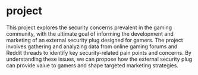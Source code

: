# project

This project explores the security concerns prevalent in the gaming community, with the ultimate goal of informing the development and marketing of an external security plug designed for gamers. The project involves gathering and analyzing data from online gaming forums and Reddit threads to identify key security-related pain points and concerns. By understanding these issues, we can propose how the external security plug can provide value to gamers and shape targeted marketing strategies.
